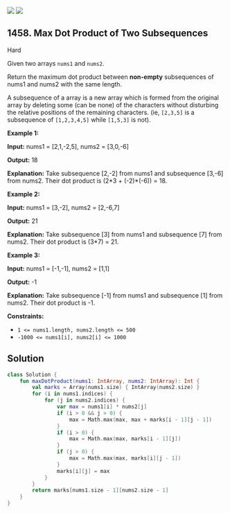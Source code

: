 [![](https://img.shields.io/github/stars/javadev/LeetCode-in-Kotlin?label=Stars&style=flat-square)](https://github.com/javadev/LeetCode-in-Kotlin)
[![](https://img.shields.io/github/forks/javadev/LeetCode-in-Kotlin?label=Fork%20me%20on%20GitHub%20&style=flat-square)](https://github.com/javadev/LeetCode-in-Kotlin/fork)

## 1458\. Max Dot Product of Two Subsequences

Hard

Given two arrays `nums1` and `nums2`.

Return the maximum dot product between **non-empty** subsequences of nums1 and nums2 with the same length.

A subsequence of a array is a new array which is formed from the original array by deleting some (can be none) of the characters without disturbing the relative positions of the remaining characters. (ie, `[2,3,5]` is a subsequence of `[1,2,3,4,5]` while `[1,5,3]` is not).

**Example 1:**

**Input:** nums1 = [2,1,-2,5], nums2 = [3,0,-6]

**Output:** 18

**Explanation:** Take subsequence [2,-2] from nums1 and subsequence [3,-6] from nums2. Their dot product is (2\*3 + (-2)\*(-6)) = 18.

**Example 2:**

**Input:** nums1 = [3,-2], nums2 = [2,-6,7]

**Output:** 21

**Explanation:** Take subsequence [3] from nums1 and subsequence [7] from nums2. Their dot product is (3\*7) = 21.

**Example 3:**

**Input:** nums1 = [-1,-1], nums2 = [1,1]

**Output:** -1

**Explanation:** Take subsequence [-1] from nums1 and subsequence [1] from nums2. Their dot product is -1.

**Constraints:**

*   `1 <= nums1.length, nums2.length <= 500`
*   `-1000 <= nums1[i], nums2[i] <= 1000`

## Solution

```kotlin
class Solution {
    fun maxDotProduct(nums1: IntArray, nums2: IntArray): Int {
        val marks = Array(nums1.size) { IntArray(nums2.size) }
        for (i in nums1.indices) {
            for (j in nums2.indices) {
                var max = nums1[i] * nums2[j]
                if (i > 0 && j > 0) {
                    max = Math.max(max, max + marks[i - 1][j - 1])
                }
                if (i > 0) {
                    max = Math.max(max, marks[i - 1][j])
                }
                if (j > 0) {
                    max = Math.max(max, marks[i][j - 1])
                }
                marks[i][j] = max
            }
        }
        return marks[nums1.size - 1][nums2.size - 1]
    }
}
```